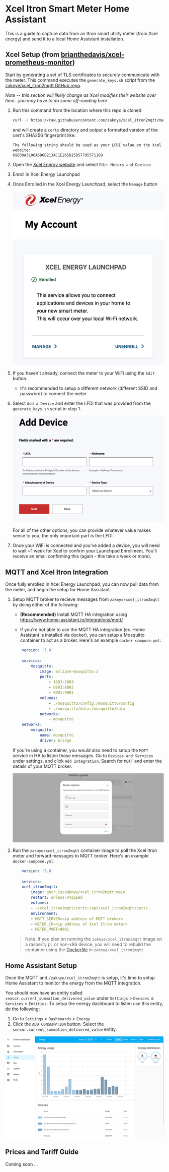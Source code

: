 # Xcel Itron Smart Meter Home Assistant

This is a guide to capture data from an Itron smart utility meter (from Xcel energy) and send it to a local Home Assistant installation.

## Xcel Setup (from [brianthedavis/xcel-prometheus-monitor](https://github.com/brianthedavis/xcel-prometheus-monitor))

Start by generating a set of TLS certificates to securely communicate with the meter.  This command executes the `generate_keys.sh` script from the [zaknye/xcel_itron2mqtt GitHub repo](https://github.com/zaknye/xcel_itron2mqtt).

*Note -- this section will likely change as Xcel modifies their website over time...you may have to do some off-roading here*

1. Run this command from the location where this repo is cloned
    ```bash
    curl -s https://raw.githubusercontent.com/zaknye/xcel_itron2mqtt/main/scripts/generate_keys.sh | bash -s
    ```

    and will create a `certs` directory and output a formatted version of the cert's SHA256 fingerprint like:

    ```
    The following string should be used as your LFDI value on the Xcel website:
    69B39A3106A6D6B213AC1E265B15D57795571169
    ```

2. Open the [Xcel Energy website](https://my.xcelenergy.com/MyAccount/s/meters-and-devices/manage-meters-and-devices) and select `Edit Meters and Devices`
3. Enroll in Xcel Energy Launchpad
4. Once Enrolled in the Xcel Energy Launchpad, select the `Manage` button

    ![Launchpad](img/launchpad.png)

5. If you haven't already, connect the meter to your WiFi using the `Edit` button.
   - It's recommended to setup a different network (different SSID and password) to connect the meter
6. Select `Add a Device` and enter the LFDI that was provided from the `generate_keys.sh` script in step 1.

    ![Add Device](img/add_device.png)

    For all of the other options, you can provide whatever value makes sense to you; the only important part is the LFDI.

7. Once your WiFi is connected and you've added a device, you will need to wait ~1 week for Xcel to confirm your Launchpad Enrollment.  You'll receive an email confirming this (again - this take a week or more).

## MQTT and Xcel Itron Integration

Once fully enrolled in Xcel Energy Launchpad, you can now pull data from the meter, and begin the setup for Home Assistant.

1. Setup MQTT broker to recieve messages from `zaknye/xcel_itron2mqtt` by doing either of the following:

    * **(Recommended)** Install MQTT HA integration using https://www.home-assistant.io/integrations/mqtt/
    
    * If you're not able to use the MQTT HA integration (ex. Home Assistant is installed via docker), you can setup a Mosquitto container to act as a broker. Here's an example `docker-compose.yml`:
    
    ```yml
        version: '3.8'

        services:
            mosquitto:
                image: eclipse-mosquitto:2
                ports:
                    - 1883:1883
                    - 8883:8883
                    - 9001:9001
                volumes:
                    - ./mosquitto/config:/mosquitto/config
                    - ./mosquitto/data:/mosquitto/data
                networks:
                    - mosquitto
        networks:
            mosquitto:
                name: mosquitto
                driver: bridge
    ```

    If you're using a container, you would also need to setup the `MQTT` service in HA to listen those messages. Go to `Devices and Services` under settings, and click `Add Integration`. Search for `MQTT` and enter the details of your MQTT broker.

    ![Home Assistant MQTT Broker Setup](img/ha-broker.png)

2. Run the `zaknye/xcel_itron2mqtt` container image to poll the Xcel Itron meter and forward messages to MQTT broker. Here's an example `docker-compose.yml`:

    ```yml
        version: '3.8'

        services:
        xcel_itron2mqtt:
            image: ghcr.io/zaknye/xcel_itron2mqtt:main
            restart: unless-stopped
            volumes:
            - ~/xcel_itron2mqtt/certs:/opt/xcel_itron2mqtt/certs
            environment:
            - MQTT_SERVER=<ip address of MQTT broker>
            - METER_IP=<ip address of Xcel Itron meter>
            - METER_PORT=8081
    ```

    > Note: If you plan on running the `zaknye/xcel_itron2mqtt` image on a rasberry pi, or non-x86 device, you will need to rebuild the container using the [Dockerfile](https://github.com/zaknye/xcel_itron2mqtt/blob/main/Dockerfile) in `zaknye/xcel_itron2mqtt`

## Home Assistant Setup

Once the MQTT and `/zaknye/xcel_itron2mqtt` is setup, it's time to setup Home Assistant to monitor the energy from the MQTT integration.

You should now have an entity called `sensor.current_summation_delivered_value` under `Settings` > `Devices & Services` > `Entities`. To setup the energy dashboard to listen use this entity, do the following:

1. Go to `Settings` > `Dashboards` > `Energy`.
2. Click the `ADD CONSUMPTION` button. Select the `sensor.current_summation_delivered_value` entity. 

![Home Assistant Energy Dashboard](img/energy_dashboard.png)

## Prices and Tariff Guide

Coming soon ...

